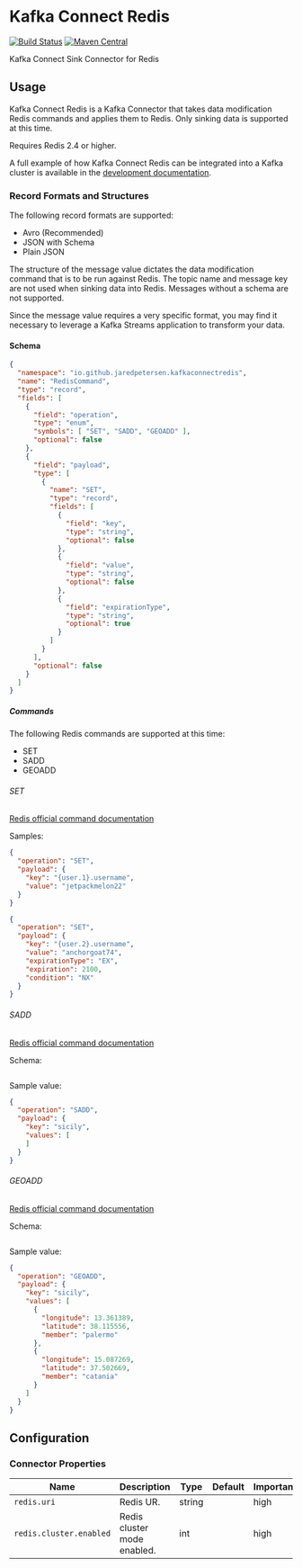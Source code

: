 # Kafka Connect Redis
[![Build Status](https://github.com/jaredpetersen/kafka-connect-redis/workflows/Release/badge.svg)](https://github.com/jaredpetersen/kafka-connect-redis/actions)
[![Maven Central](https://maven-badges.herokuapp.com/maven-central/io.github.jaredpetersen/kafka-connect-redis/badge.svg)](https://maven-badges.herokuapp.com/maven-central/io.github.jaredpetersen/kafka-connect-redis)

Kafka Connect Sink Connector for Redis

## Usage
Kafka Connect Redis is a Kafka Connector that takes data modification Redis commands and applies them to Redis. Only sinking data is supported at this time.

Requires Redis 2.4 or higher.

A full example of how Kafka Connect Redis can be integrated into a Kafka cluster is available in the [development documentation](/docs/development/).

### Record Formats and Structures
The following record formats are supported:
- Avro (Recommended)
- JSON with Schema
- Plain JSON

The structure of the message value dictates the data modification command that is to be run against Redis. The topic name and message key are not used when sinking data into Redis. Messages without a schema are not supported.

Since the message value requires a very specific format, you may find it necessary to leverage a Kafka Streams application to transform your data.

#### Schema
```json
{
  "namespace": "io.github.jaredpetersen.kafkaconnectredis",
  "name": "RedisCommand",
  "type": "record",
  "fields": [
    {
      "field": "operation",
      "type": "enum",
      "symbols": [ "SET", "SADD", "GEOADD" ],
      "optional": false
    },
    {
      "field": "payload",
      "type": [
        {
          "name": "SET",
          "type": "record",
          "fields": [
            {
              "field": "key",
              "type": "string",
              "optional": false
            },
            {
              "field": "value",
              "type": "string",
              "optional": false
            },
            {
              "field": "expirationType",
              "type": "string",
              "optional": true
            }
          ]
        }
      ],
      "optional": false
    }
  ]
}
```

##### Commands
The following Redis commands are supported at this time:
- SET
- SADD
- GEOADD

###### SET
[Redis official command documentation](https://redis.io/commands/set)

Samples:
```json
{
  "operation": "SET",
  "payload": {
    "key": "{user.1}.username",
    "value": "jetpackmelon22"
  } 
}
```

```json
{
  "operation": "SET",
  "payload": {
    "key": "{user.2}.username",
    "value": "anchorgoat74",
    "expirationType": "EX",
    "expiration": 2100,
    "condition": "NX"
  } 
}
```

###### SADD
[Redis official command documentation](https://redis.io/commands/sadd)

Schema:
```json

```

Sample value:
```json
{
  "operation": "SADD", 
  "payload": {
    "key": "sicily",
    "values": [
    ]
  }
}
```

###### GEOADD
[Redis official command documentation](https://redis.io/commands/geoadd)

Schema:
```json

```

Sample value:
```json
{
  "operation": "GEOADD", 
  "payload": {
    "key": "sicily",
    "values": [ 
      {
        "longitude": 13.361389,
        "latitude": 38.115556,
        "member": "palermo"
      },
      {
        "longitude": 15.087269,
        "latitude": 37.502669,
        "member": "catania"
      }
    ]
  }
}
```

## Configuration
### Connector Properties
| Name                    | Description                         | Type     | Default | Importance |
| ----------------------- | ----------------------------------- | -------- | ------- | ---------- |
| `redis.uri`             | Redis UR.                           | string   |         | high       |
| `redis.cluster.enabled` | Redis cluster mode enabled.         | int      |         | high       |
